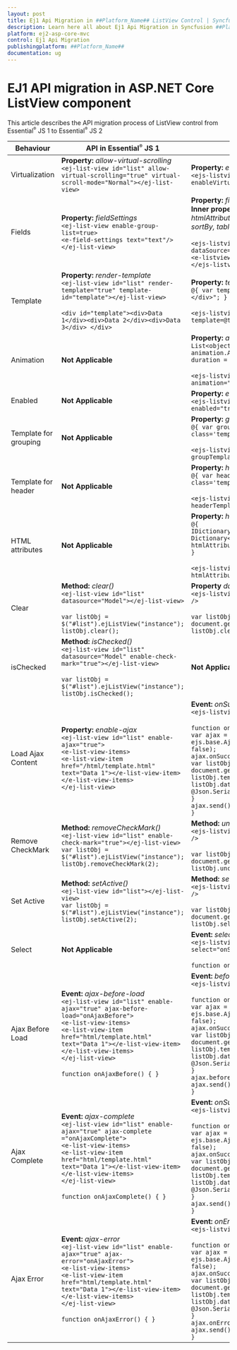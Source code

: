 ```yaml
---
layout: post
title: Ej1 Api Migration in ##Platform_Name## ListView Control | Syncfusion
description: Learn here all about Ej1 Api Migration in Syncfusion ##Platform_Name## ListView control of Syncfusion Essential JS 2 and more.
platform: ej2-asp-core-mvc
control: Ej1 Api Migration
publishingplatform: ##Platform_Name##
documentation: ug
---
```


# EJ1 API migration in ASP.NET Core ListView component

This article describes the API migration process of ListView control from Essential<sup style="font-size:70%">&reg;</sup> JS 1 to Essential<sup style="font-size:70%">&reg;</sup> JS 2

| Behaviour | API in Essential<sup style="font-size:70%">&reg;</sup> JS 1 | API in Essential<sup style="font-size:70%">&reg;</sup> JS 2 |
| --- | --- | --- |
| Virtualization | **Property:**  *allow-virtual-scrolling*  <br  />  `<ej-list-view id="list" allow-virtual-scrolling="true" virtual-scroll-mode="Normal"></ej-list-view>`| **Property:**  *enableVirtualization*  <br  />  `<ejs-listview id="list" dataSource="ViewBag.data" enableVirtualization="true"></ejs-listview>` |
| Fields | **Property:**  *fieldSettings*  <br  /> `<ej-list-view enable-group-list=true>`<br/>`<e-field-settings text="text"/>`<br/>`</ej-list-view>` | **Property:**  *fields*  <br  />  **Inner properties:**  *child, enabled, groupBy htmlAttributes, iconCss, id, isChecked, isVisible, sortBy, tableName, text, tooltip.*  <br/><br/>  `<ejs-listview id="list" dataSource="ViewBag.data">`<br/>`<e-listview-fieldsettings groupBy="category" />`<br/>`</ejs-listview>`|
| Template | **Property:**  *render-template*  <br/> `<ej-list-view id="list" render-template="true" template-id="template"></ej-list-view>` <br/> <br/> `<div id="template"><div>Data 1</div><div>Data 2</div><div>Data 3</div> </div>`| **Property:**  *template*  <br  /> `@{ var template = "<div class='template'>${text}</div>"; }` <br/><br/> `<ejs-listview id="list" dataSource="ViewBag.data" template=@template />`|
| Animation | **Not Applicable** | **Property:**  *animation*  <br  /> `List<object> animation = new List<object>();` <br/>  `animation.Add(new { effect = "SlideLeft", duration = "400", easing = "ease" });` <br/><br/> `<ejs-listview id="list" dataSource="ViewBag.data" animation="ViewBag.animation" />`|
| Enabled | **Not Applicable** |**Property:**  *enable*  <br  /> `<ejs-listview id="list" dataSource="ViewBag.data" enabled="true" />`|
| Template for grouping | **Not Applicable** | **Property:**  *groupTemplate*  <br  /> `@{ var groupTemplate = "<div class='template'>${text}</div>"; }` <br/><br/> `<ejs-listview id="list" dataSource="ViewBag.data" groupTemplate="@groupTemplate" />`  |
| Template for header |**Not Applicable** | **Property:**  *headerTemplate*  <br  /> `@{ var headerTemplate = "<div class='template'>${text}</div>"; }` <br/><br/> `<ejs-listview id="list" dataSource="ViewBag.data" headerTemplate="@headerTemplate" />`|
| HTML attributes |**Not Applicable**| **Property:**  *htmlAttributes*  <br  /> `@{`<br/>`IDictionary<string, object> htmlAttribute = new Dictionary<string, object>();`<br/>`htmlAttribute.Add("class", "listViewCustom");`<br/>`}` <br/><br/> `<ejs-listview id="list" dataSource="ViewBag.data" htmlAttributes="htmlAttribute" />`|
| Clear | **Method:**  *clear()*  <br  /> `<ej-list-view id="list" datasource="Model"></ej-list-view>` <br/> <br/> `var listObj = $("#list").ejListView("instance");` <br/> `listObj.clear();` | **Property**  *dataSource*  <br  /> `<ejs-listview id="list" dataSource="ViewBag.data" />` <br/><br/> `var listObj = document.getElementById('list').ej2_instances[0];` <br/> `listObj.clear();`|
| isChecked | **Method:**  *isChecked()*  <br  /> `<ej-list-view id="list" datasource="Model" enable-check-mark="true"></ej-list-view>` <br/> <br/> `var listObj = $("#list").ejListView("instance");` <br/> `listObj.isChecked();`  | **Not Applicable**|
| Load Ajax Content | **Property:**  *enable-ajax*  <br  /> `<ej-list-view id="list" enable-ajax="true">`<br/>`<e-list-view-items>`<br/>`<e-list-view-item href="/html/template.html" text="Data 1"></e-list-view-item>`<br/>`</e-list-view-items>`<br/>`</ej-list-view>` | **Event:**  *onSuccess*  <br  />  `<ejs-listview id="list" actionBegin="onBegin" />` <br/> <br/> `function onBegin() {` <br/> `var ajax = new ejs.base.Ajax("/html/template.html", "GET", false);` <br/> `ajax.onSuccess = function (value) {` <br/> `var listObj = document.getElementById('list').ej2_instances[0];` <br/> `listObj.template = value;` <br/> `listObj.dataSource = @Json.Serialize(ViewBag.data);` <br/> `}` <br/> `ajax.send();` <br/> `}`|
| Remove CheckMark | **Method:**  *removeCheckMark()*  <br  /> `<ej-list-view id="list" enable-check-mark="true"></ej-list-view>` <br/> `var listObj = $("#list").ejListView("instance");` <br/> `listObj.removeCheckMark(2);` | **Method:**  *uncheckItem()*  <br  /> `<ejs-listview id="list" dataSource="ViewBag.data" />` <br/><br/> `var listObj = document.getElementById('list').ej2_instances[0];` <br/> `listObj.uncheckItem({ id:'2' });`|
| Set Active | **Method:**  *setActive()*  <br  /> `<ej-list-view id="list"></ej-list-view>` <br/> `var listObj = $("#list").ejListView("instance");` <br/> `listObj.setActive(2);` | **Method:**  *selectItem()*  <br  /> `<ejs-listview id="list" dataSource="ViewBag.data" />` <br/><br/> `var listObj = document.getElementById('list').ej2_instances[0];` <br/> `listObj.selectItem({ id:'2' });`|
| Select |**Not Applicable**| **Event:**  *select*  <br  /> `<ejs-listview id="list" dataSource="ViewBag.data" select="onSelect" />` <br/> <br/> `function onSelect() { }` |
| Ajax Before Load| **Event:**  *ajax-before-load*  <br  /> `<ej-list-view id="list" enable-ajax="true" ajax-before-load="onAjaxBefore">`<br/>`<e-list-view-items>`<br/>`<e-list-view-item href="html/template.html" text="Data 1"></e-list-view-item>`<br/>`</e-list-view-items>`<br/>`</ej-list-view>` <br/> <br/> `function onAjaxBefore() { }`| **Event:**  *beforeSend*  <br  /> `<ejs-listview id="list" actionBegin="onBegin" />` <br/> <br/> `function onBegin() {` <br/> `var ajax = new ejs.base.Ajax("/html/template.html", "GET", false);` <br/> `ajax.onSuccess = function (value) {` <br/> `var listObj = document.getElementById('list').ej2_instances[0];` <br/> `listObj.template = value;` <br/> `listObj.dataSource = @Json.Serialize(ViewBag.data);` <br/> `}` <br/> `ajax.beforeSend = function (value) { }` <br/> `ajax.send();` <br/> `}` |
| Ajax Complete | **Event:**  *ajax-complete*  <br  /> `<ej-list-view id="list" enable-ajax="true" ajax-complete ="onAjaxComplete">`<br/>`<e-list-view-items>`<br/>`<e-list-view-item href="html/template.html" text="Data 1"></e-list-view-item>`<br/>`</e-list-view-items>`<br/>`</ej-list-view>` <br/> <br/> `function onAjaxComplete() { }`| **Event:**  *onSuccess*  <br  /> `<ejs-listview id="list" actionBegin="onBegin" />` <br/> <br/> `function onBegin() {` <br/> `var ajax = new ejs.base.Ajax("/html/template.html", "GET", false);` <br/> `ajax.onSuccess = function (value) {` <br/> `var listObj = document.getElementById('list').ej2_instances[0];` <br/> `listObj.template = value;` <br/> `listObj.dataSource = @Json.Serialize(ViewBag.data);` <br/> `}` <br/> `ajax.send();` <br/> `}`|
| Ajax Error | **Event:**  *ajax-error*  <br  />  `<ej-list-view id="list" enable-ajax="true" ajax-error="onAjaxError">`<br/>`<e-list-view-items>`<br/>`<e-list-view-item href="html/template.html" text="Data 1"></e-list-view-item>`<br/>`</e-list-view-items>`<br/>`</ej-list-view>` <br/> <br/> `function onAjaxError() { }` | **Event:**  *onError*  <br  /> `<ejs-listview id="list" actionBegin="onBegin" />` <br/> <br/> `function onBegin() {` <br/> `var ajax = new ejs.base.Ajax("/html/template.html", "GET", false);` <br/> `ajax.onSuccess = function (value) {` <br/> `var listObj = document.getElementById('list').ej2_instances[0];` <br/> `listObj.template = value;` <br/> `listObj.dataSource = @Json.Serialize(ViewBag.data);` <br/> `}` <br/> `ajax.onError = function (value) { }` <br/> `ajax.send();` <br/> `}`|
